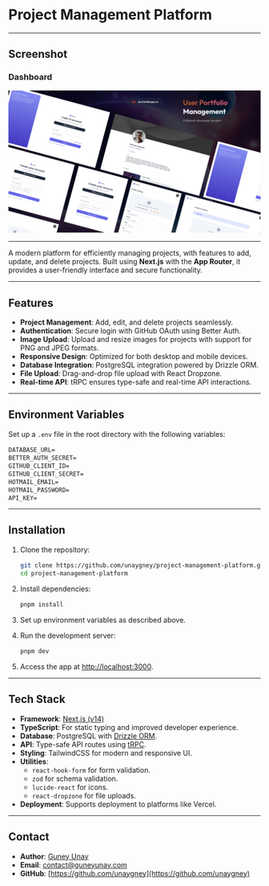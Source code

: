 # Project Management Platform

---

## Screenshot

### Dashboard

![Dashboard](./public/Thumbnail.jpg)

---

A modern platform for efficiently managing projects, with features to add,
update, and delete projects. Built using **Next.js** with the **App Router**, it
provides a user-friendly interface and secure functionality.

---

## Features

- **Project Management**: Add, edit, and delete projects seamlessly.
- **Authentication**: Secure login with GitHub OAuth using Better Auth.
- **Image Upload**: Upload and resize images for projects with support for PNG
  and JPEG formats.
- **Responsive Design**: Optimized for both desktop and mobile devices.
- **Database Integration**: PostgreSQL integration powered by Drizzle ORM.
- **File Upload**: Drag-and-drop file upload with React Dropzone.
- **Real-time API**: tRPC ensures type-safe and real-time API interactions.

---

## Environment Variables

Set up a `.env` file in the root directory with the following variables:

```plaintext
DATABASE_URL=
BETTER_AUTH_SECRET=
GITHUB_CLIENT_ID=
GITHUB_CLIENT_SECRET=
HOTMAIL_EMAIL=
HOTMAIL_PASSWORD=
API_KEY=
```

---

## Installation

1. Clone the repository:

   ```bash
   git clone https://github.com/unaygney/project-management-platform.git
   cd project-management-platform
   ```

2. Install dependencies:

   ```bash
   pnpm install
   ```

3. Set up environment variables as described above.

4. Run the development server:

   ```bash
   pnpm dev
   ```

5. Access the app at [http://localhost:3000](http://localhost:3000).

---

## Tech Stack

- **Framework**: [Next.js (v14)](https://nextjs.org/)
- **TypeScript**: For static typing and improved developer experience.
- **Database**: PostgreSQL with [Drizzle ORM](https://orm.drizzle.team/).
- **API**: Type-safe API routes using [tRPC](https://trpc.io/).
- **Styling**: TailwindCSS for modern and responsive UI.
- **Utilities**:
  - `react-hook-form` for form validation.
  - `zod` for schema validation.
  - `lucide-react` for icons.
  - `react-dropzone` for file uploads.
- **Deployment**: Supports deployment to platforms like Vercel.

---

## Contact

- **Author**: [Guney Unay](https://www.linkedin.com/in/guneyunay)
- **Email**: [contact@guneyunay.com](mailto:contact@guneyunay.com)
- **GitHub**: [https://github.com/unaygney](https://github.com/unaygney)
